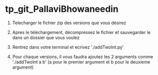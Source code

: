 # tp_git_PallaviBhowaneedin

1. Telecharger le fichier zip des versions que vous désirez

2. Apres le téléchargement, décompressez le fichier et sauvegarder le dans un dossier que vous voulez

3. Rentrez dans votre terminal et ecrivez './addTwoInt.py'

4. Pour chaque versions, il vous faudra ajoutez les 2 arguments comme './addTwoInt a b'
(a pour le premier argument et b pour le deuxieme argument)

